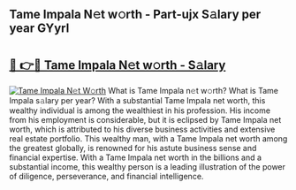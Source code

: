 ## Tame Impala N𝚎t w𝚘rth - Part-ujx S𝚊lary per year GYyrl

# <h2><a href="http://gc0mqw.nevu.top/?p=Tame+Impala">🔗 👉🔴 Tame Impala N𝚎t w𝚘rth - S𝚊lary</a></h2>

[![Tame Impala N𝚎t W𝚘rth](https://i.imgur.com/Oavwk0R.jpeg)](http://gc0mqw.nevu.top/?p=Tame+Impala)
What is Tame Impala n𝚎t w𝚘rth? What is Tame Impala s𝚊lary per year?
With a substantial Tame Impala net worth, this wealthy individual is among the wealthiest in his profession. His income from his employment is considerable, but it is eclipsed by Tame Impala net worth, which is attributed to his diverse business activities and extensive real estate portfolio. This wealthy man, with a Tame Impala net worth among the greatest globally, is renowned for his astute business sense and financial expertise. With a Tame Impala net worth in the billions and a substantial income, this wealthy person is a leading illustration of the power of diligence, perseverance, and financial intelligence.
